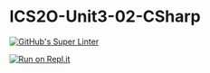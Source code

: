 # ICS2O-Unit3-02-CSharp

[![GitHub's Super Linter](https://github.com/CristianoSellitto/ICS2O-Unit3-02-CSharp/workflows/GitHub's%20Super%20Linter/badge.svg)](https://github.com/CristianoSellitto/ICS2O-Unit3-02-CSharp/actions)

[![Run on Repl.it](https://repl.it/badge/github/CristianoSellitto/ICS2O-Unit3-02-CSharp)](https://repl.it/github/CristianoSellitto/ICS2O-Unit3-02-CSharp)
